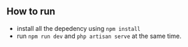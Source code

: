 ## How to run

- install all the depedency using ``` npm install ```
- run ``` npm run dev ``` and ``` php artisan serve ``` at the same time.
